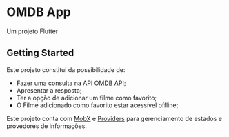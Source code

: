 # OMDB App

Um projeto Flutter

## Getting Started

Este projeto constitui da possibilidade de:

- Fazer uma consulta na API [OMDB API](http://omdbapi.com/);
- Apresentar a resposta;
- Ter a opção de adicionar um filme como favorito;
- O Filme adicionado como favorito estar acessível offline;

Este projeto conta com [MobX](https://pub.dev/packages/mobx) e [Providers](https://pub.dev/documentation/provider/latest/provider/MultiProvider-class.html) para gerenciamento de estados e provedores de informações.
